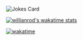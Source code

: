 ![Jokes Card](https://readme-jokes.vercel.app/api)

[![willianrod's wakatime stats](https://github-readme-stats.vercel.app/api/wakatime?username=simonduglet)](https://github.com/anuraghazra/github-readme-stats)

[![wakatime](https://wakatime.com/badge/user/d509b790-c965-4934-9b9c-3b7b029d5bcf.svg)](https://wakatime.com/@d509b790-c965-4934-9b9c-3b7b029d5bcf)
